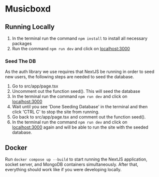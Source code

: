 # Musicboxd

## Running Locally

1. In the terminal run the command `npm install` to install all necessary packages
2. Run the command `npm run dev` and click on [localhost:3000](http://localhost:3000)

### Seed The DB

As the auth library we use requires that NextJS be running in order to seed new users, the following steps are needed
to seed the database.

1. Go to src/app/page.tsx
2. Uncomment out the function seed(). This will seed the database
3. In the terminal run the command `npm run dev` and click on [localhost:3000](http://localhost:3000)
4. Wait until you see 'Done Seeding Database' in the terminal and then click 'CTRL C' to stop the site from running.
5. Go back to src/app/page.tsx and comment out the function seed().
6. In the terminal run the command `npm run dev` and click on [localhost:3000](http://localhost:3000) again and will be
   able to run the site with the seeded database.

## Docker

Run `docker compose up --build` to start running the NextJS application, socket server, and MongoDB containers
simultaneously. After that, everything should work like if you were developing locally.

